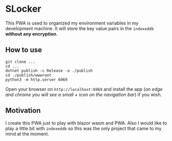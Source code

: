 # SLocker

This PWA is used to organized my environment variables in my development machine. It will store the key value pairs in the `indexeddb` **without any encryption**.

## How to use

```shell
git clone ...
cd ...
dotnet publish -c Release -o ./publish
cd ./publish/wwwroot
python3 -m http.server 6969
```

Open your browser on `http://localhost:6969` and install the app (_on edge and chrome you will see a small + icon on the navigation bar_) if you wish.

## Motivation

I create this PWA just to play with blazor wasm and PWA. Also I would like to play a little bit with `indexeddb` so this was the only project that came to my mind at the moment.
